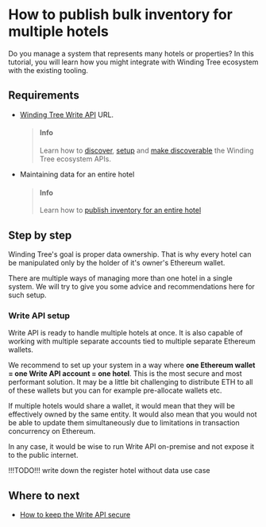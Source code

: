 # How to publish bulk inventory for multiple hotels

Do you manage a system that represents many hotels or properties?
In this tutorial, you will learn how you might integrate with
Winding Tree ecosystem with the existing tooling.

## Requirements

* [Winding Tree Write API](https://github.com/windingtree/wt-write-api) URL.
  > #### Info
  >
  > Learn how to [discover](how-to-pick-environment.md), [setup](how-to-setup-write-api.md) and [make discoverable]()
  > the Winding Tree ecosystem APIs.
* Maintaining data for an entire hotel
  > #### Info
  >
  > Learn how to [publish inventory for an entire hotel](how-to-publish-entire-hotel.md)

## Step by step

Winding Tree's goal is proper data ownership. That is why every hotel can be
manipulated only by the holder of it's owner's Ethereum wallet.

There are multiple ways of managing more than one hotel in a single system. We
will try to give you some advice and recommendations here for such setup.

### Write API setup

Write API is ready to handle multiple hotels at once. It is also capable
of working with multiple separate accounts tied to multiple separate 
Ethereum wallets.

We recommend to set up your system in a way where **one Ethereum wallet =
one Write API account = one hotel**. This is the most secure and most
performant solution. It may be a little bit challenging to distribute ETH
to all of these wallets but you can for example pre-allocate wallets etc.

If multiple hotels would share a wallet, it would mean that they will be
effectively owned by the same entity. It would also mean that you would not
be able to update them simultaneously due to limitations in transaction
concurrency on Ethereum.

In any case, it would be wise to run Write API on-premise and not expose
it to the public internet.

!!!TODO!!! write down the register hotel without data use case

## Where to next

* [How to keep the Write API secure](how-to-secure-write-api.md)




